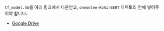 `tf_model.h5`를 아래 링크에서 다운받고, `oneonlee-KoAirBERT` 디렉토리 안에 넣어주어야 합니다.

- [Google Drive](https://drive.google.com/file/d/1VN7GWzJz9Xy0ezeEuiFjtQmjgg1KTMvM/view?usp=sharing)
